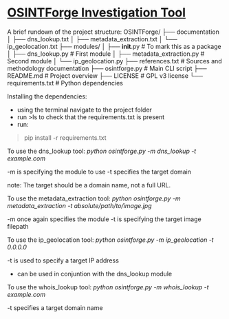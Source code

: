 <h1><b><u>OSINTForge Investigation Tool</u></b></h1>

A brief rundown of the project structure:
OSINTForge/
├── documentation
│   ├── dns_lookup.txt
│   ├── metadata_extraction.txt
│   └── ip_geolocation.txt
├── modules/
│   ├── __init__.py          # To mark this as a package
│   ├── dns_lookup.py        # First module
│   ├── metadata_extraction.py # Second module
│   └── ip_geolocation.py
├── references.txt           # Sources and methodology documentation
├── osintforge.py            # Main CLI script
├── README.md                # Project overview
├── LICENSE                  # GPL v3 license
└── requirements.txt         # Python dependencies

Installing the dependencies:
- using the terminal navigate to the project folder
- run >ls to check that the requirements.txt is present
- run:
>pip install -r requirements.txt

To use the dns_lookup tool:
_python osintforge.py -m dns_lookup -t example.com_

-m is specifying the module to use
-t specifies the target domain

note: The target should be a domain name, not a full URL.

To use the metadata_extraction tool:
_python osintforge.py -m metadata_extraction -t absolute/path/to/image.jpg_

-m once again specifies the module
-t is specifying the target image filepath

To use the ip_geolocation tool:
_python osintforge.py -m ip_geolocation -t 0.0.0.0_

-t is used to specify a target IP address
- can be used in conjuntion with the dns_lookup module

To use the whois_lookup tool:
_python osintforge.py -m whois_lookup -t example.com_

-t specifies a target domain name